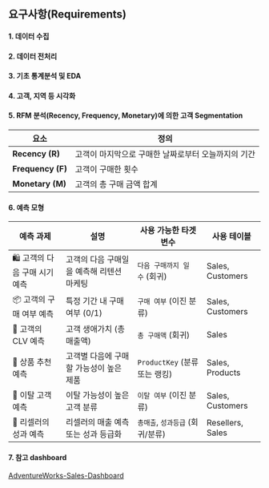 ## 요구사항(Requirements)
#### 1. 데이터 수집
#### 2. 데이터 전처리
#### 3. 기초 통계분석 및 EDA
#### 4. 고객, 지역 등 시각화
#### 5. RFM 분석(Recency, Frequency, Monetary)에 의한 고객 Segmentation
| 요소                | 정의                           |
| ----------------- | ---------------------------- |
| **Recency (R)**   | 고객이 마지막으로 구매한 날짜로부터 오늘까지의 기간 |
| **Frequency (F)** | 고객이 구매한 횟수                   |
| **Monetary (M)**  | 고객의 총 구매 금액 합계               |
#### 6. 예측 모형
| 예측 과제              | 설명                      | 사용 가능한 타겟 변수            | 사용 테이블           |
| ------------------ | ----------------------- | ----------------------- | ---------------- |
| 🛍 고객의 다음 구매 시기 예측 | 고객의 다음 구매일을 예측해 리텐션 마케팅 | `다음 구매까지 일 수` (회귀)      | Sales, Customers |
| 📦 고객의 구매 여부 예측    | 특정 기간 내 구매 여부 (0/1)     | `구매 여부` (이진 분류)         | Sales, Customers |
| 💸 고객의 CLV 예측      | 고객 생애가치 (총 매출액)         | `총 구매액` (회귀)            | Sales            |
| 🛒 상품 추천 예측        | 고객별 다음에 구매할 가능성이 높은 제품  | `ProductKey` (분류 또는 랭킹) | Sales, Products  |
| 🔄 이탈 고객 예측        | 이탈 가능성이 높은 고객 분류        | `이탈 여부` (이진 분류)         | Sales, Customers |
| 💼 리셀러의 성과 예측      | 리셀러의 매출 예측 또는 성과 등급화    | `총매출`, `성과등급` (회귀/분류)   | Resellers, Sales |

#### 7. 참고 dashboard
[AdventureWorks-Sales-Dashboard](https://community.fabric.microsoft.com/t5/Data-Stories-Gallery/AdventureWorks-Sales-Dashboard-2023-Edition/m-p/3109421)
